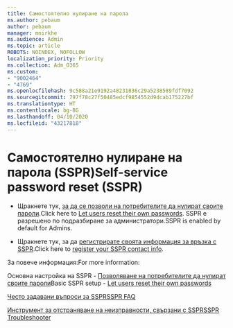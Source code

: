 ```yaml
---
title: Самостоятелно нулиране на парола
ms.author: pebaum
author: pebaum
manager: mnirkhe
ms.audience: Admin
ms.topic: article
ROBOTS: NOINDEX, NOFOLLOW
localization_priority: Priority
ms.collection: Adm_O365
ms.custom:
- "9002464"
- "4769"
ms.openlocfilehash: 9c588a21e9192a48231836c29a5238589fdf7092
ms.sourcegitcommit: 797f78c27f50485edcf9854552d9dcab175227bf
ms.translationtype: HT
ms.contentlocale: bg-BG
ms.lasthandoff: 04/10/2020
ms.locfileid: "43217818"
---
```

# <a name="self-service-password-reset-sspr"></a><span data-ttu-id="adf56-102">Самостоятелно нулиране на парола (SSPR)</span><span class="sxs-lookup"><span data-stu-id="adf56-102">Self-service password reset (SSPR)</span></span>

- <span data-ttu-id="adf56-103">Щракнете тук, [за да се позволи на потребителите да нулират своите пароли](https://admin.microsoft.com/Adminportal/Home#/featureexplorer/security/Sspr).</span><span class="sxs-lookup"><span data-stu-id="adf56-103">Click here to [Let users reset their own passwords](https://admin.microsoft.com/Adminportal/Home#/featureexplorer/security/Sspr).</span></span>  <span data-ttu-id="adf56-104">SSPR е разрешено по подразбиране за администратори.</span><span class="sxs-lookup"><span data-stu-id="adf56-104">SSPR is enabled by default for Admins.</span></span>

- <span data-ttu-id="adf56-105">Щракнете тук, за да [регистрирате своята информация за връзка с SSPR](https://go.microsoft.com/fwlink/?linkid=849451).</span><span class="sxs-lookup"><span data-stu-id="adf56-105">Click here to [register your SSPR contact info](https://go.microsoft.com/fwlink/?linkid=849451).</span></span>

<span data-ttu-id="adf56-106">За повече информация:</span><span class="sxs-lookup"><span data-stu-id="adf56-106">For more information:</span></span>

<span data-ttu-id="adf56-107">Основна настройка на SSPR - [Позволяване на потребителите да нулират своите пароли](https://docs.microsoft.com/microsoft-365/admin/add-users/let-users-reset-passwords?view=o365-worldwide)</span><span class="sxs-lookup"><span data-stu-id="adf56-107">Basic SSPR setup - [Let users reset their own passwords](https://docs.microsoft.com/microsoft-365/admin/add-users/let-users-reset-passwords?view=o365-worldwide)</span></span>

[<span data-ttu-id="adf56-108">Често задавани въпроси за SSPR</span><span class="sxs-lookup"><span data-stu-id="adf56-108">SSPR FAQ</span></span>](https://docs.microsoft.com/azure/active-directory/authentication/active-directory-passwords-faq)

[<span data-ttu-id="adf56-109">Инструмент за отстраняване на неизправности, свързани с SSPR</span><span class="sxs-lookup"><span data-stu-id="adf56-109">SSPR Troubleshooter</span></span>](https://docs.microsoft.com/azure/active-directory/authentication/active-directory-passwords-troubleshoot)
